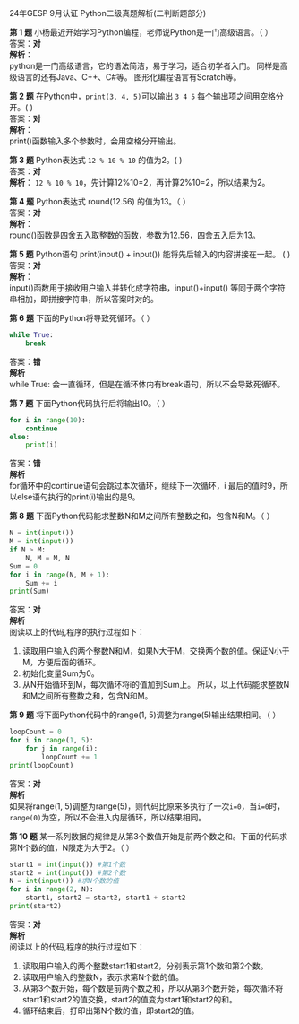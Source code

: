 24年GESP 9月认证 Python二级真题解析(二判断题部分)  

**第 1 题** 小杨最近开始学习Python编程，老师说Python是一门高级语言。（ ）  
答案：**对**  
**解析**：  
python是一门高级语言，它的语法简洁，易于学习，适合初学者入门。 同样是高级语言的还有Java、C++、C#等。
图形化编程语言有Scratch等。

**第 2 题** 在Python中，```print(3, 4, 5)```可以输出 ```3 4 5``` 每个输出项之间用空格分开。( )  
答案：**对**  
**解析**：  
print()函数输入多个参数时，会用空格分开输出。  

**第 3 题** Python表达式 ```12 % 10 % 10``` 的值为2。( )  
答案：**对**  
**解析**：
```12 % 10 % 10```，先计算12%10=2，再计算2%10=2，所以结果为2。

**第 4 题** Python表达式 round(12.56) 的值为13。（ ）  
答案：**对**  
**解析**：  
round()函数是四舍五入取整数的函数，参数为12.56，四舍五入后为13。  

**第 5 题** Python语句 print(input() + input()) 能将先后输入的内容拼接在一起。 ( )  
答案：**对**  
**解析**：  
input()函数用于接收用户输入并转化成字符串，input()+input() 等同于两个字符串相加，即拼接字符串，所以答案时对的。

**第 6 题**  下面的Python将导致死循环。（ ）  

```python
while True:
    break   
```

答案：**错**  
**解析**  
while True: 会一直循环，但是在循环体内有break语句，所以不会导致死循环。

**第 7 题** 下面Python代码执行后将输出10。（ ）  

```python
for i in range(10):
    continue
else:
    print(i)
```

答案：**错**  
**解析**  
for循环中的continue语句会跳过本次循环，继续下一次循环，i 最后的值时9，所以else语句执行的print(i)输出的是9。

**第 8 题** 下面Python代码能求整数N和M之间所有整数之和，包含N和M。（ ）  

```python
N = int(input())
M = int(input())
if N > M:
    N, M = M, N
Sum = 0
for i in range(N, M + 1):
    Sum += i
print(Sum)
```

答案：**对**  
**解析**  
阅读以上的代码,程序的执行过程如下：  

1. 读取用户输入的两个整数N和M，如果N大于M，交换两个数的值。保证N小于M，方便后面的循环。
2. 初始化变量Sum为0。
3. 从N开始循环到M，每次循环将i的值加到Sum上。
所以，以上代码能求整数N和M之间所有整数之和，包含N和M。

**第 9 题** 将下面Python代码中的range(1, 5)调整为range(5)输出结果相同。（ ）  

```python
loopCount = 0
for i in range(1, 5):
    for j in range(i):
        loopCount += 1
print(loopCount) 
```

答案：**对**  
**解析**  
如果将range(1, 5)调整为range(5)，则代码比原来多执行了一次``i=0``，当``i=0``时，``range(0)``为空，所以不会进入内层循环，所以结果相同。

**第 10 题** 某一系列数据的规律是从第3个数值开始是前两个数之和。下面的代码求第N个数的值，N限定为大于2。（ ）  

```python
start1 = int(input()) #第1个数
start2 = int(input()) #第2个数
N = int(input()) #求N个数的值
for i in range(2, N):
    start1, start2 = start2, start1 + start2
print(start2)

```

答案：**对**  
**解析**  
阅读以上的代码,程序的执行过程如下：  

1. 读取用户输入的两个整数start1和start2，分别表示第1个数和第2个数。
2. 读取用户输入的整数N，表示求第N个数的值。
3. 从第3个数开始，每个数是前两个数之和，所以从第3个数开始，每次循环将start1和start2的值交换，start2的值变为start1和start2的和。
4. 循环结束后，打印出第N个数的值，即start2的值。
